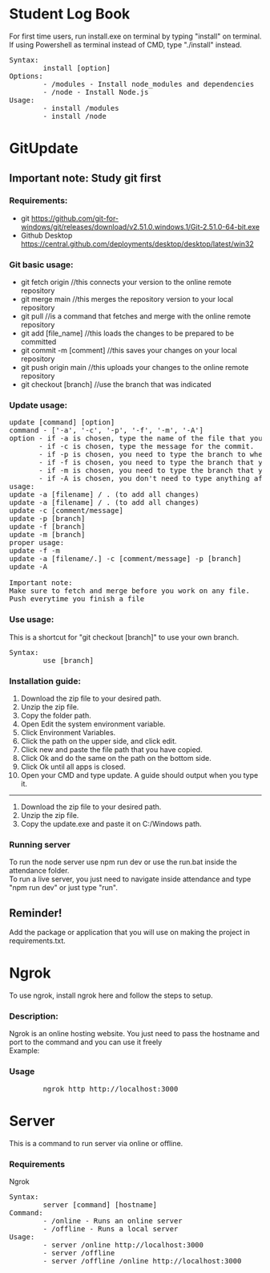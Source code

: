 # Student Log Book

For first time users, run install.exe on terminal by typing "install" on terminal. If using Powershell as terminal instead of CMD, type "./install" instead.<br>
<pre>
Syntax:
        install [option]
Options:
        - /modules - Install node_modules and dependencies      
        - /node - Install Node.js
Usage:
        - install /modules
        - install /node
</pre>

# GitUpdate

## Important note: Study git first

### Requirements:

* git https://github.com/git-for-windows/git/releases/download/v2.51.0.windows.1/Git-2.51.0-64-bit.exe
* Github Desktop https://central.github.com/deployments/desktop/desktop/latest/win32

### Git basic usage:

* git fetch origin //this connects your version to the online remote repository
* git merge main //this merges the repository version to your local repository
* git pull //is a command that fetches and merge with the online remote repository
* git add [file_name] //this loads the changes to be prepared to be committed
* git commit -m [comment] //this saves your changes on your local repository
* git push origin main //this uploads your changes to the online remote repository
* git checkout [branch] //use the branch that was indicated

### Update usage:
<pre>
update [command] [option]
command - ['-a', '-c', '-p', '-f', '-m', '-A']
option - if -a is chosen, type the name of the file that you wanted to add changes into.
       - if -c is chosen, type the message for the commit.
       - if -p is chosen, you need to type the branch to where you will push your work. This pushes your updates to the remote branch
       - if -f is chosen, you need to type the branch that you want to fetch. This fetches updates from the remote branch
       - if -m is chosen, you need to type the branch that you want to merge with. This merges your local repository with the updates from the remote branch
       - if -A is chosen, you don't need to type anything after it. This will fetch, merge, add changes, commit and push with one command
usage:
update -a [filename] / . (to add all changes)
update -a [filename] / . (to add all changes)
update -c [comment/message]
update -p [branch]
update -f [branch]
update -m [branch]
proper usage:
update -f -m
update -a [filename/.] -c [comment/message] -p [branch]
update -A

Important note:
Make sure to fetch and merge before you work on any file.
Push everytime you finish a file
</pre>

### Use usage:

This is a shortcut for "git checkout [branch]" to use your own branch.

<pre>
Syntax:
        use [branch]
</pre>

### Installation guide:

1. Download the zip file to your desired path.
2. Unzip the zip file.
3. Copy the folder path.
4. Open Edit the system environment variable.
5. Click Environment Variables.
6. Click the path on the upper side, and click edit.
7. Click new and paste the file path that you have copied.
8. Click Ok and do the same on the path on the bottom side.
9. Click Ok until all apps is closed.
10. Open your CMD and type update. A guide should output when you type it.

---------------------------------------------------------------------------------------------------------------------------------- 

1. Download the zip file to your desired path.
2. Unzip the zip file.
3. Copy the update.exe and paste it on C:/Windows path.

### Running server

To run the node server use npm run dev or use the run.bat inside the attendance folder.<br>
To run a live server, you just need to navigate inside attendance and type "npm run dev" or just type "run".<br>

## Reminder!

Add the package or application that you will use on making the project in requirements.txt.<br>

# Ngrok

To use ngrok, install ngrok here and follow the steps to setup.

### Description: 

Ngrok is an online hosting website. You just need to pass the hostname and port to the command and you can use it freely<br>
Example: 

### Usage 
<pre>
        ngrok http http://localhost:3000
</pre>

# Server 

This is a command to run server via online or offline.

### Requirements 

Ngrok

<pre>
Syntax:
        server [command] [hostname]
Command:
        - /online - Runs an online server
        - /offline - Runs a local server
Usage:
        - server /online http://localhost:3000
        - server /offline
        - server /offline /online http://localhost:3000
</pre>